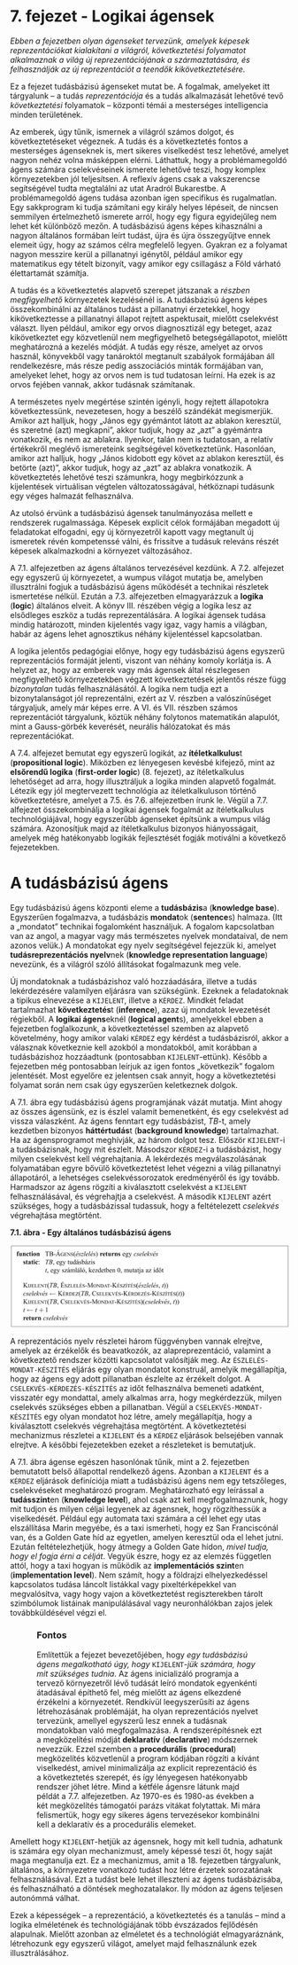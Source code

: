 <?xml version="1.0" encoding="UTF-8" standalone="no"?>

<html xmlns="http://www.w3.org/1999/xhtml"><head><meta name="generator" content="DocBook XSL Stylesheets V1.76.1"/></head><body><div class="chapter" title="7. fejezet - Logikai ágensek"><div class="titlepage"><div><div><h1 class="title"><a id="id576079"/>7. fejezet - Logikai ágensek</h1></div></div></div><p><span class="emphasis"><em>Ebben a fejezetben olyan ágenseket tervezünk, amelyek képesek reprezentációkat kialakítani a világról, következtetési folyamatot alkalmaznak a világ új reprezentációjának a származtatására, és felhasználják az új reprezentációt a teendők kikövetkeztetésére.</em></span></p><p>Ez a fejezet tudásbázisú ágenseket mutat be. A fogalmak, amelyeket itt tárgyalunk – a tudás <span class="emphasis"><em>reprezentációja</em></span> és a tudás alkalmazását lehetővé tevő <span class="emphasis"><em>következtetési</em></span> folyamatok – központi témái a mesterséges intelligencia minden területének.</p><p>Az emberek, úgy tűnik, ismernek a világról számos dolgot, és következtetéseket végeznek. A tudás és a következtetés fontos a mesterséges ágenseknek is, mert sikeres viselkedést tesz lehetővé, amelyet nagyon nehéz volna másképpen elérni. Láthattuk, hogy a problémamegoldó ágens számára cselekvéseinek ismerete lehetővé teszi, hogy komplex környezetekben jól teljesítsen. A reflexív ágens csak a vakszerencse segítségével tudta megtalálni az utat Aradról Bukarestbe. A problémamegoldó ágens tudása azonban igen specifikus és rugalmatlan. Egy sakkprogram ki tudja számítani egy király helyes lépéseit, de nincsen semmilyen értelmezhető ismerete arról, hogy egy figura egyidejűleg nem lehet két különböző mezőn. A tudásbázisú ágens képes kihasználni a nagyon általános formában leírt tudást, újra és újra összegyűjtve ennek elemeit úgy, hogy az számos célra megfelelő legyen. Gyakran ez a folyamat nagyon messzire kerül a pillanatnyi igénytől, például amikor egy matematikus egy tételt bizonyít, vagy amikor egy csillagász a Föld várható élettartamát számítja.</p><p>A tudás és a következtetés alapvető szerepet játszanak a <span class="emphasis"><em>részben megfigyelhető</em></span> környezetek kezelésénél is. A tudásbázisú ágens képes összekombinálni az általános tudást a pillanatnyi érzetekkel, hogy kikövetkeztesse a pillanatnyi állapot rejtett aspektusait, mielőtt cselekvést választ. Ilyen például, amikor egy orvos diagnosztizál egy beteget, azaz kikövetkeztet egy közvetlenül nem megfigyelhető betegségállapotot, mielőtt meghatározná a kezelés módját. A tudás egy része, amelyet az orvos használ, könyvekből vagy tanároktól megtanult szabályok formájában áll rendelkezésre, más része pedig asszociációs minták formájában van, amelyeket lehet, hogy az orvos nem is tud tudatosan leírni. Ha ezek is az orvos fejében vannak, akkor tudásnak számítanak.</p><p>A természetes nyelv megértése szintén igényli, hogy rejtett állapotokra következtessünk, nevezetesen, hogy a beszélő szándékát megismerjük. Amikor azt halljuk, hogy „János egy gyémántot látott az ablakon keresztül, és szeretné (azt) megkapni”, akkor tudjuk, hogy az „azt” a gyémántra vonatkozik, és nem az ablakra. Ilyenkor, talán nem is tudatosan, a relatív értékekről meglévő ismereteink segítségével következtetünk. Hasonlóan, amikor azt halljuk, hogy „János kidobott egy követ az ablakon keresztül, és betörte (azt)”, akkor tudjuk, hogy az „azt” az ablakra vonatkozik. A következtetés lehetővé teszi számunkra, hogy megbirkózzunk a kijelentések virtuálisan végtelen változatosságával, hétköznapi tudásunk egy véges halmazát felhasználva.</p><p>Az utolsó érvünk a tudásbázisú ágensek tanulmányozása mellett e rendszerek rugalmassága. Képesek explicit célok formájában megadott új feladatokat elfogadni, egy új környezetről kapott vagy megtanult új ismeretek révén kompetenssé válni, és frissítve a tudásuk releváns részét képesek alkalmazkodni a környezet változásához.</p><p>A 7.1. alfejezetben az ágens általános tervezésével kezdünk. A 7.2. alfejezet egy egyszerű új környezetet, a wumpus világot mutatja be, amelyben illusztrálni fogjuk a tudásbázisú ágens működését a technikai részletek ismertetése nélkül. Ezután a 7.3. alfejezetben elmagyarázzuk a <span class="strong"><strong>logika</strong></span> (<span class="strong"><strong>logic</strong></span>) általános elveit. A könyv III. részében végig a logika lesz az elsődleges eszköz a tudás reprezentálására. A logikai ágensek tudása mindig határozott, minden kijelentés vagy igaz, vagy hamis a világban, habár az ágens lehet agnosztikus néhány kijelentéssel kapcsolatban.</p><p>A logika jelentős pedagógiai előnye, hogy egy tudásbázisú ágens egyszerű reprezentációs formáját jelenti, viszont van néhány komoly korlátja is. A helyzet az, hogy az emberek vagy más ágensek által részlegesen megfigyelhető környezetekben végzett következtetések jelentős része függ <span class="emphasis"><em>bizonytalan</em></span> tudás felhasználásától. A logika nem tudja ezt a bizonytalanságot jól reprezentálni, ezért az V. részben a valószínűséget tárgyaljuk, amely már képes erre. A VI. és VII. részben számos reprezentációt tárgyalunk, köztük néhány folytonos matematikán alapulót, mint a Gauss-görbék keverését, neurális hálózatokat és más reprezentációkat.</p><p>A 7.4. alfejezet bemutat egy egyszerű logikát, az <span class="strong"><strong>ítéletkalkulus</strong></span>t (<span class="strong"><strong>propositional logic</strong></span>). Miközben ez lényegesen kevésbé kifejező, mint az <span class="strong"><strong>elsőrendű logika</strong></span> (<span class="strong"><strong>first-order logic</strong></span>) (8. fejezet), az ítéletkalkulus lehetőséget ad arra, hogy illusztráljuk a logika minden alapvető fogalmát. Létezik egy jól megtervezett technológia az ítéletkalkuluson történő következtetésre, amelyet a 7.5. és 7.6. alfejezetben írunk le. Végül a 7.7. alfejezet összekombinálja a logikai ágensek fogalmát az ítéletkalkulus technológiájával, hogy egyszerűbb ágenseket építsünk a wumpus világ számára. Azonosítjuk majd az ítéletkalkulus bizonyos hiányosságait, amelyek még hatékonyabb logikák fejlesztését fogják motiválni a következő fejezetekben.</p><div class="section" title="A tudásbázisú ágens"><div class="titlepage"><div><div><h1 class="title"><a id="id576148"/>A tudásbázisú ágens</h1></div></div></div><p class="2">Egy tudásbázisú ágens központi eleme a <span class="strong"><strong>tudásbázis</strong></span>a (<span class="strong"><strong>knowledge base</strong></span>). Egyszerűen fogalmazva, a tudásbázis <span class="strong"><strong>mondat</strong></span>ok (<span class="strong"><strong>sentence</strong></span>s) halmaza. (Itt a „mondatot” technikai fogalomként használjuk. A fogalom kapcsolatban van az angol, a magyar vagy más természetes nyelvek mondataival, de nem azonos velük.) A mondatokat egy nyelv segítségével fejezzük ki, amelyet <span class="strong"><strong>tudásreprezentációs nyelv</strong></span>nek (<span class="strong"><strong>knowledge representation language</strong></span>) nevezünk, és a világról szóló állításokat fogalmazunk meg vele.</p><p>Új mondatoknak a tudásbázishoz való hozzáadására, illetve a tudás lekérdezésére valamilyen eljárásra van szükségünk. Ezeknek a feladatoknak a tipikus elnevezése a <code class="code">KIJELENT</code>, illetve a <code class="code">KÉRDEZ</code>. Mindkét feladat tartalmazhat <span class="strong"><strong>következtetés</strong></span>t (<span class="strong"><strong>inference</strong></span>), azaz új mondatok levezetését régiekből. A <span class="strong"><strong>logikai ágens</strong></span>eknél (<span class="strong"><strong>logical agent</strong></span>s), amelyekkel ebben a fejezetben foglalkozunk, a következtetéssel szemben az alapvető követelmény, hogy amikor valaki <code class="code">KÉRDEZ</code> egy kérdést a tudásbázisról, akkor a válasznak következnie kell azokból a mondatokból, amit korábban a tudásbázishoz hozzáadtunk (pontosabban <code class="code">KIJELENT</code>-ettünk). Később a fejezetben még pontosabban leírjuk az igen fontos „következik” fogalom jelentését. Most egyelőre ez jelentsen csak annyit, hogy a következtetési folyamat során nem csak úgy egyszerűen keletkeznek dolgok.</p><p>A 7.1. ábra egy tudásbázisú ágens programjának vázát mutatja. Mint ahogy az összes ágensünk, ez is észlel valamit bemenetként, és egy cselekvést ad vissza válaszként. Az ágens fenntart egy tudásbázist, <span class="emphasis"><em>TB</em></span>-t, amely kezdetben bizonyos <span class="strong"><strong>háttértudás</strong></span>t (<span class="strong"><strong>background knowledge</strong></span>) tartalmazhat. Ha az ágensprogramot meghívják, az három dolgot tesz. Először <code class="code">KIJELENT</code>-i a tudásbázisnak, hogy mit észlelt. Másodszor <code class="code">KÉRDEZ</code>-i a tudásbázist, hogy milyen cselekvést kell végrehajtania. A lekérdezés megválaszolásának folyamatában egyre bővülő következtetést lehet végezni a világ pillanatnyi állapotáról, a lehetséges cselekvéssorozatok eredményéről és így tovább. Harmadszor az ágens rögzíti a kiválasztott cselekvést a <code class="code">KIJELENT</code> felhasználásával, és végrehajtja a cselekvést. A második <code class="code">KIJELENT</code> azért szükséges, hogy a tudásbázissal tudassuk, hogy a feltételezett <span class="emphasis"><em>cselekvés</em></span> végrehajtása megtörtént.</p><div class="figure"><a id="id576256"/><p class="title"><strong>7.1. ábra - Egy általános tudásbázisú ágens</strong></p><div class="figure-contents"><div class="mediaobject"><img src="kepek/07-01.png" alt="Egy általános tudásbázisú ágens"/></div></div></div><p>A reprezentációs nyelv részletei három függvényben vannak elrejtve, amelyek az érzékelők és beavatkozók, az alapreprezentáció, valamint a következtető rendszer közötti kapcsolatot valósítják meg. Az <code class="code">ÉSZLELÉS-MONDAT-KÉSZÍTÉS</code> eljárás egy olyan mondatot konstruál, amelyik megállapítja, hogy az ágens egy adott pillanatban észlelte az érzékelt dolgot. A <code class="code">CSELEKVÉS-KÉRDEZÉS-KÉSZÍTÉS</code> az időt felhasználva bemeneti adatként, visszatér egy mondattal, amely alkalmas arra, hogy megkérdezzük, milyen cselekvés szükséges ebben a pillanatban. Végül a <code class="code">CSELEKVÉS-MONDAT-KÉSZÍTÉS</code> egy olyan mondatot hoz létre, amely megállapítja, hogy a kiválasztott cselekvés végrehajtása megtörtént. A következtetési mechanizmus részletei a <code class="code">KIJELENT</code> és a <code class="code">KÉRDEZ</code> eljárások belsejében vannak elrejtve. A későbbi fejezetekben ezeket a részleteket is bemutatjuk.</p><p>A 7.1. ábra ágense egészen hasonlónak tűnik, mint a 2. fejezetben bemutatott belső állapottal rendelkező ágens. Azonban a <code class="code">KIJELENT</code> és a <code class="code">KÉRDEZ</code> eljárások definíciója miatt a tudásbázisú ágens nem egy tetszőleges, cselekvéseket meghatározó program. Meghatározható egy leírással a <span class="strong"><strong>tudásszint</strong></span>en (<span class="strong"><strong>knowledge level</strong></span>), ahol csak azt kell megfogalmaznunk, hogy mit tudjon és milyen céljai legyenek az ágensnek, hogy rögzíthessük a viselkedését. Például egy automata taxi számára a cél lehet egy utas elszállítása Marin megyébe, és a taxi ismerheti, hogy ez San Franciscónál van, és a Golden Gate híd az egyetlen, amelyen keresztül oda el lehet jutni. Ezután feltételezhetjük, hogy átmegy a Golden Gate hídon, <span class="emphasis"><em>mivel tudja, hogy el fogja érni a célját</em></span>. Vegyük észre, hogy ez az elemzés független attól, hogy a taxi hogyan is működik az <span class="strong"><strong>implementációs szint</strong></span>en (<span class="strong"><strong>implementation level</strong></span>). Nem számít, hogy a földrajzi elhelyezkedéssel kapcsolatos tudása láncolt listákkal vagy pixeltérképekkel van megvalósítva, vagy hogy vajon a következtetést regiszterekben tárolt szimbólumok listáinak manipulálásával vagy neuronhálókban zajos jelek továbbküldésével végzi el.</p><a id="ID_250_251.oldal"/><div class="important" title="Fontos" style="margin-left: 0.5in; margin-right: 0.5in;"><h3 class="title">Fontos</h3><p>Említettük a fejezet bevezetőjében, hogy <span class="emphasis"><em>egy tudásbázisú ágens megalkotható úgy, hogy </em></span><code class="code">KIJELENT</code><span class="emphasis"><em>-jük számára, hogy mit szükséges tudnia</em></span>. Az ágens inicializáló programja a tervező környezetről lévő tudását leíró mondatok egyenkénti átadásával építhető fel, még mielőtt az ágens elkezdené érzékelni a környezetét. Rendkívül leegyszerűsíti az ágens létrehozásának problémáját, ha olyan reprezentációs nyelvet tervezünk, amellyel egyszerű lesz ennek a tudásnak mondatokban való megfogalmazása. A rendszerépítésnek ezt a megközelítési módját <span class="strong"><strong>deklaratív</strong></span> (<span class="strong"><strong>declarative</strong></span>) módszernek nevezzük. Ezzel szemben a <span class="strong"><strong>procedurális</strong></span> (<span class="strong"><strong>procedural</strong></span>) megközelítés közvetlenül a program kódjában rögzíti a kívánt viselkedést, amivel minimalizálja az explicit reprezentáció és a következtetés szerepét, és így lényegesen hatékonyabb rendszer jöhet létre. Mind a kétféle ágensre látunk majd példát a 7.7. alfejezetben. Az 1970-es és 1980-as években a két megközelítés támogatói parázs vitákat folytattak. Mi mára felismertük, hogy egy sikeres ágens tervezésekor kombinálni kell a deklaratív és a procedurális elemeket. </p></div><p>Amellett hogy <code class="code">KIJELENT</code>-hetjük az ágensnek, hogy mit kell tudnia, adhatunk is számára egy olyan mechanizmust, amely képessé teszi őt, hogy saját maga megtanulja ezt. Ez a mechanizmus, amit a 18. fejezetben tárgyalunk, általános, a környezetre vonatkozó tudást hoz létre érzetek sorozatának felhasználásával. Ezt a tudást bele lehet illeszteni az ágens tudásbázisába, és felhasználható a döntések meghozatalakor. Ily módon az ágens teljesen autonómmá válhat.</p><p>Ezek a képességek – a reprezentáció, a következtetés és a tanulás – mind a logika elméletének és technológiájának több évszázados fejlődésén alapulnak. Mielőtt azonban az elméletet és a technológiát elmagyaráznánk, létrehozunk egy egyszerű világot, amelyet majd felhasználunk ezek illusztrálásához. </p></div></div></body></html>
